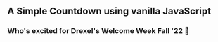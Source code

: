 ## A Simple Countdown using vanilla JavaScript
### Who's excited for Drexel's Welcome Week Fall '22 🥳
